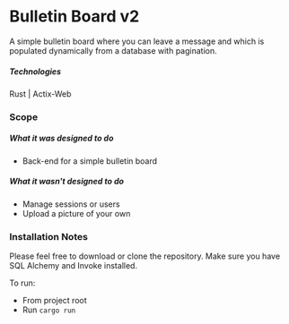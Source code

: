 # Bulletin Board v2
A simple bulletin board where you can leave a message and which is populated dynamically from a database with pagination.

##### Technologies
Rust | Actix-Web

### Scope
##### What it was designed to do
+ Back-end for a simple bulletin board

##### What it wasn't designed to do
- Manage sessions or users
- Upload a picture of your own

### Installation Notes
Please feel free to download or clone the repository. Make sure you have SQL Alchemy and Invoke installed.

To run:
- From project root
- Run `cargo run`
